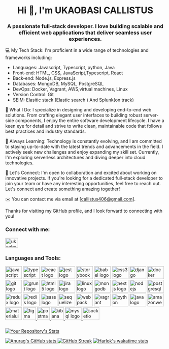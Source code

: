 <h1 align="center">Hi 👋, I'm UKAOBASI CALLISTUS</h1>
<h3 align="center">A passionate full-stack developer. I love building scalable and efficient web applications that deliver seamless user experiences.</h3>

💻 My Tech Stack:
I'm proficient in a wide range of technologies and frameworks including:
- Languages: Javascript, Typescript, python, Java
- Front-end: HTML, CSS, JavaScript,Typescript, React
- Back-end: Node.js, Express.js
- Databases: MongoDB, MySQL, PostgreSQL
- DevOps: Docker, Vagrant, AWS,virtual machines, Linux
- Version Control: Git
- SEIM: Elasitic stack (Elastic search ) And Splunk(on track)


🌟 What I Do:
I specialize in designing and developing end-to-end web solutions. From crafting elegant user interfaces to building robust server-side components, I enjoy the entire software development lifecycle. I have a keen eye for detail and strive to write clean, maintainable code that follows best practices and industry standards.

<!-- 🔨 My Projects:
I have contributed to and led various projects, from small-scale prototypes to large enterprise applications. Some notable projects include [Project A], where I developed a responsive front-end using React and integrated it with a scalable backend built with Node.js and MongoDB. I also worked on [Project B], an e-commerce platform where I utilized Angular and Django to create an intuitive user interface and a secure, efficient backend. -->

🌱 Always Learning:
Technology is constantly evolving, and I am committed to staying up-to-date with the latest trends and advancements in the field. I actively seek new challenges and enjoy expanding my skill set. Currently, I'm exploring serverless architectures and diving deeper into cloud technologies.

🤝 Let's Connect:
I'm open to collaboration and excited about working on innovative projects. If you're looking for a dedicated full-stack developer to join your team or have any interesting opportunities, feel free to reach out. Let's connect and create something amazing together!

✉️ You can contact me via email at [callistus406@gmail.com].

Thanks for visiting my GitHub profile, and I look forward to connecting with you!



<h3 align="left">Connect with me:</h3>
<!-- <p align="left">
<a href="https://www.leetcode.com/callistus406" target="blank"><img align="center" src="https://raw.githubusercontent.com/rahuldkjain/github-profile-readme-generator/master/src/images/icons/Social/leet-code.svg" alt="callistus406" height="30" width="40" /></a>
</p> -->
<a href="https://www.linkedin.com/in/ukaobasi-callistus-317976165/" target="blank"><img align="center" src="https://raw.githubusercontent.com/rahuldkjain/github-profile-readme-generator/master/src/images/icons/Social/linked-in-alt.svg" alt="ukaobasi callistus" height="30" width="40" /></a>

</p>
<h3 align="left">Languages and Tools:</h3>

<div align="left">

  <img src="https://cdn.jsdelivr.net/gh/devicons/devicon/icons/javascript/javascript-original.svg" height="40" width="52" alt="javascript logo"  />
  <img src="https://cdn.jsdelivr.net/gh/devicons/devicon/icons/typescript/typescript-original.svg" height="40" width="52" alt="typescript logo"  />
  <img src="https://cdn.jsdelivr.net/gh/devicons/devicon/icons/react/react-original.svg" height="40" width="52" alt="react logo"  />
  <img src="https://cdn.jsdelivr.net/gh/devicons/devicon/icons/jest/jest-plain.svg" height="40" width="52" alt="jest logo"  />
  <img src="https://cdn.jsdelivr.net/gh/devicons/devicon/icons/storybook/storybook-original.svg" height="40" width="52" alt="storybook logo"  />
  <img src="https://cdn.jsdelivr.net/gh/devicons/devicon/icons/babel/babel-original.svg" height="40" width="52" alt="babel logo"  />
  <img src="https://cdn.jsdelivr.net/gh/devicons/devicon/icons/css3/css3-original.svg" height="40" width="52" alt="css3 logo"  />
  <img src="https://cdn.jsdelivr.net/gh/devicons/devicon/icons/django/django-plain.svg" height="40" width="52" alt="django logo"  />
  <img src="https://cdn.jsdelivr.net/gh/devicons/devicon/icons/docker/docker-original.svg" height="40" width="52" alt="docker logo"  />
  <img src="https://cdn.jsdelivr.net/gh/devicons/devicon/icons/git/git-original.svg" height="40" width="52" alt="git logo"  />
  <img src="https://cdn.jsdelivr.net/gh/devicons/devicon/icons/grunt/grunt-original.svg" height="40" width="52" alt="grunt logo"  />
  <img src="https://cdn.jsdelivr.net/gh/devicons/devicon/icons/html5/html5-original.svg" height="40" width="52" alt="html5 logo"  />
  <img src="https://cdn.jsdelivr.net/gh/devicons/devicon/icons/jira/jira-original.svg" height="40" width="52" alt="jira logo"  />
  <img src="https://cdn.jsdelivr.net/gh/devicons/devicon/icons/linux/linux-original.svg" height="40" width="52" alt="linux logo"  />
  <img src="https://cdn.jsdelivr.net/gh/devicons/devicon/icons/mongodb/mongodb-original.svg" height="40" width="52" alt="mongodb logo"  />
  <img src="https://cdn.jsdelivr.net/gh/devicons/devicon/icons/nextjs/nextjs-original.svg" height="40" width="52" alt="nextjs logo"  />
  <img src="https://cdn.jsdelivr.net/gh/devicons/devicon/icons/nodejs/nodejs-original.svg" height="40" width="52" alt="nodejs logo"  />
  <img src="https://cdn.jsdelivr.net/gh/devicons/devicon/icons/postgresql/postgresql-original.svg" height="40" width="52" alt="postgresql logo"  />
  <img src="https://cdn.jsdelivr.net/gh/devicons/devicon/icons/redux/redux-original.svg" height="40" width="52" alt="redux logo"  />
  <img src="https://cdn.jsdelivr.net/gh/devicons/devicon/icons/redis/redis-original.svg" height="40" width="52" alt="redis logo"  />
  <img src="https://cdn.jsdelivr.net/gh/devicons/devicon/icons/sass/sass-original.svg" height="40" width="52" alt="sass logo"  />
  <img src="https://cdn.jsdelivr.net/gh/devicons/devicon/icons/sequelize/sequelize-original.svg" height="40" width="52" alt="sequelize logo"  />
  <img src="https://cdn.jsdelivr.net/gh/devicons/devicon/icons/webpack/webpack-original.svg" height="40" width="52" alt="webpack logo"  />
  <img src="https://cdn.jsdelivr.net/gh/devicons/devicon/icons/vagrant/vagrant-original.svg" height="40" width="52" alt="vagrant logo"  />
  <img src="https://cdn.jsdelivr.net/gh/devicons/devicon/icons/python/python-original.svg" height="40" width="52" alt="python logo"  />
  <img src="https://cdn.jsdelivr.net/gh/devicons/devicon/icons/java/java-original.svg" height="40" width="52" alt="java logo"  />
  <img src="https://cdn.jsdelivr.net/gh/devicons/devicon/icons/amazonwebservices/amazonwebservices-original.svg" height="40" width="52" alt="amazonwebservices logo"  />
  <img src="https://cdn.jsdelivr.net/gh/devicons/devicon/icons/materialui/materialui-original.svg" height="40" width="52" alt="materialui logo"  />
    <a href="https://www.figma.com/" target="_blank" rel="noreferrer"> <img src="https://www.vectorlogo.zone/logos/figma/figma-icon.svg" alt="figma" width="40" height="40"/> </a> <a href="https://git-scm.com/" target="_blank" rel="noreferrer">
  <a href="https://postman.com" target="_blank" rel="noreferrer"> <img src="https://www.vectorlogo.zone/logos/getpostman/getpostman-icon.svg" alt="postman" width="40" height="40"/> </a> <a href="https://reactjs.org/" target="_blank" rel="noreferrer">
  <a href="https://www.elastic.co/kibana" target="_blank" rel="noreferrer"> <img src="https://www.vectorlogo.zone/logos/elasticco_kibana/elasticco_kibana-icon.svg" alt="kibana" width="40" height="40"/> </a> <a href="https://www.linux.org/" target="_blank" rel="noreferrer">
  </a> <a href="https://www.linux.org/" target="_blank" rel="noreferrer">
  <img src="https://cdn.jsdelivr.net/gh/devicons/devicon/icons/mysql/mysql-original.svg" height="40" width="52" alt="mysql logo"  />
  <img src="https://cdn.jsdelivr.net/gh/devicons/devicon/icons/socketio/socketio-original.svg" height="40" width="52" alt="socketio logo"  />
</div>

###
<!-- ![Your Repository's Stats](https://github-readme-stats.vercel.app/api?username=callistus406&show_icons=true) -->
![Your Repository's Stats](https://github-readme-stats.vercel.app/api/top-langs/?username=callistus406&theme=synthwave)


![Anurag's GitHub stats](https://github-readme-stats.vercel.app/api?username=callistus406&show_icons=true&theme=synthwave)
[![GitHub Streak](https://streak-stats.demolab.com/?user=callistus406&theme=synthwave)](https://git.io/streak-stats)
[![Harlok's wakatime stats](https://github-readme-stats.vercel.app/api/wakatime?username=callistus406)](https://github.com/anuraghazra/github-readme-stats)

